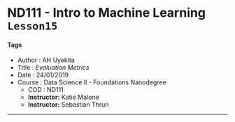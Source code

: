 # ND111 - Intro to Machine Learning `Lesson15`

#### Tags
* Author : AH Uyekita
* Title  : _Evaluation Metrics_
* Date   : 24/01/2019
* Course : Data Science II - Foundations Nanodegree
    * COD    : ND111
    * **Instructor:** Katie Malone
    * **Instructor:** Sebastian Thrun

******************************************************************
